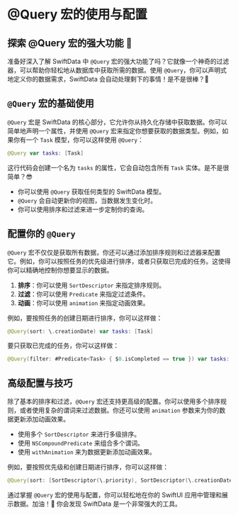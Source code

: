 ﻿# @Query 宏的使用与配置

## 探索 @Query 宏的强大功能 🚀

准备好深入了解 SwiftData 中 `@Query` 宏的强大功能了吗？它就像一个神奇的过滤器，可以帮助你轻松地从数据库中获取所需的数据。使用 `@Query`，你可以声明式地定义你的数据需求，SwiftData 会自动处理剩下的事情！是不是很棒？🎉

## `@Query` 宏的基础使用

`@Query` 宏是 SwiftData 的核心部分，它允许你从持久化存储中获取数据。你可以简单地声明一个属性，并使用 `@Query` 宏来指定你想要获取的数据类型。例如，如果你有一个 `Task` 模型，你可以这样使用 `@Query`：

```swift
@Query var tasks: [Task]
```

这行代码会创建一个名为 `tasks` 的属性，它会自动包含所有 `Task` 实体。是不是很简单？😎

*   你可以使用 `@Query` 获取任何类型的 SwiftData 模型。
*   `@Query` 会自动更新你的视图，当数据发生变化时。
*   你可以使用排序和过滤来进一步定制你的查询。

## 配置你的 `@Query`

`@Query` 宏不仅仅是获取所有数据，你还可以通过添加排序规则和过滤器来配置它。例如，你可以按照任务的优先级进行排序，或者只获取已完成的任务。这使得你可以精确地控制你想要显示的数据。

1.  **排序**：你可以使用 `SortDescriptor` 来指定排序规则。
2.  **过滤**：你可以使用 `Predicate` 来指定过滤条件。
3.  **动画**：你可以使用 `animation` 来指定动画效果。

例如，要按照任务的创建日期进行排序，你可以这样做：

```swift
@Query(sort: \.creationDate) var tasks: [Task]
```

要只获取已完成的任务，你可以这样做：

```swift
@Query(filter: #Predicate<Task> { $0.isCompleted == true }) var tasks: [Task]
```

## 高级配置与技巧

除了基本的排序和过滤，`@Query` 宏还支持更高级的配置。你可以使用多个排序规则，或者使用复杂的谓词来过滤数据。你还可以使用 `animation` 参数来为你的数据更新添加动画效果。

*   使用多个 `SortDescriptor` 来进行多级排序。
*   使用 `NSCompoundPredicate` 来组合多个谓词。
*   使用 `withAnimation` 来为数据更新添加动画效果。

例如，要按照优先级和创建日期进行排序，你可以这样做：

```swift
@Query(sort: [SortDescriptor(\.priority), SortDescriptor(\.creationDate)]) var tasks: [Task]
```

通过掌握 `@Query` 宏的使用与配置，你可以轻松地在你的 SwiftUI 应用中管理和展示数据。加油！💪 你会发现 SwiftData 是一个非常强大的工具。


